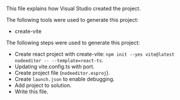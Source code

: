 This file explains how Visual Studio created the project.

The following tools were used to generate this project:
- create-vite

The following steps were used to generate this project:
- Create react project with create-vite: `npm init --yes vite@latest nodeeditor -- --template=react-ts`.
- Updating vite.config.ts with port.
- Create project file (`nodeeditor.esproj`).
- Create `launch.json` to enable debugging.
- Add project to solution.
- Write this file.
